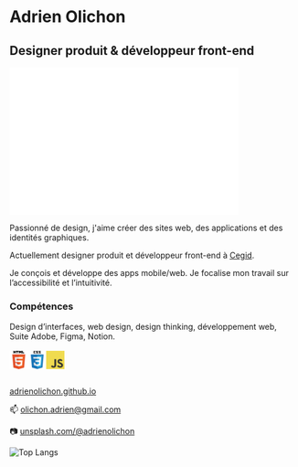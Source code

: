 <!--
**adrienolichon/adrienolichon** is a ✨ _special_ ✨ repository because its `README.md` (this file) appears on your GitHub profile.
-->
# Adrien Olichon

## Designer produit & développeur front-end


<img align="center" src="/metrics.plugin.isocalendar.fullyear.svg" alt="Metrics" width="400">

Passionné de design, j'aime créer des sites web, des applications et des identités graphiques.

Actuellement designer produit et développeur front-end à <a href="https://www.cegid.com/fr/">Cegid</a>.  

Je conçois et développe des apps mobile/web.
Je focalise mon travail sur l’accessibilité et l’intuitivité.
<br>
### Compétences
Design d’interfaces, web design, design thinking, développement web, Suite Adobe, Figma, Notion. 
<br>
<br>
<img align="left" alt="HTML5" width="32px" src="https://github.com/adrienolichon/adrienolichon/blob/main/icons/html.png" />
<img align="left" alt="CSS3" width="32px" src="https://raw.githubusercontent.com/adrienolichon/adrienolichon/main/icons/css.png" />
<img align="left" alt="JavaScript" width="32px" src="https://github.com/adrienolichon/adrienolichon/blob/main/icons/javascript.png" />

<br><br>

<a href="https://adrienolichon.github.io">adrienolichon.github.io</a>

📫  <a href="mailto:olichon.adrien@gmail.com">olichon.adrien@gmail.com</a>

📷 <a href="https://unsplash.com/@adrienolichon">unsplash.com/@adrienolichon</a>

![Top Langs](https://github-readme-stats.vercel.app/api/top-langs/?username=adrienolichon)
